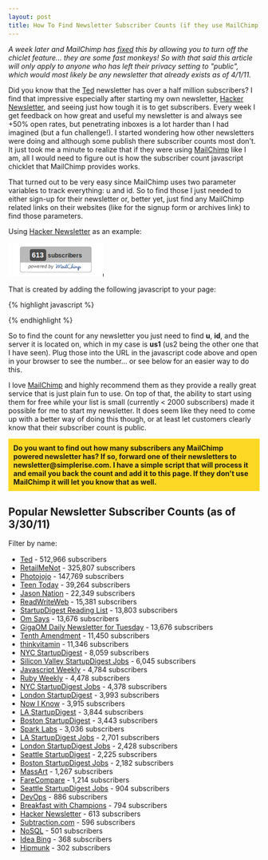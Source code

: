 ```yaml
---
layout: post
title: How To Find Newsletter Subscriber Counts (if they use MailChimp) 
---
```

<style> 
#search {
       margin: 15px 0 15px 0;
}
.filterform {
width:220px;
      font-size:12px;
display:block;
}
.filterform input {
  -moz-border-radius:5px;
  border-radius:5px;
  -webkit-border-radius:5px;
}
</style> 
<script src="http://ajax.googleapis.com/ajax/libs/jquery/1.4.2/jquery.min.js"></script> 
<script> 

(function ($) {
 // custom css expression for a case-insensitive contains()
 jQuery.expr[':'].Contains = function(a,i,m){
 return (a.textContent || a.innerText || "").toUpperCase().indexOf(m[3].toUpperCase())>=0;
 };

 function listFilter(header, list) { // header is any element, list is an unordered list
 // create and add the filter form to the header
 var form = $("<form>").attr({"class":"filterform","action":"#"}),
 input = $("<input>").attr({"class":"filterinput","type":"text"});
 $(form).append(input).appendTo(header);

 $(input)
 .change( function () {
   var filter = $(this).val();
   if(filter) {
   // this finds all links in a list that contain the input,
   // and hide the ones not containing the input while showing the ones that do
   $(list).find("a:not(:Contains(" + filter + "))").parent().slideUp();
   $(list).find("a:Contains(" + filter + ")").parent().slideDown();
   } else {
   $(list).find("li").slideDown();
   }
   return false;
   })
.keyup( function () {
    // fire the above change event after every letter
    $(this).change();
    });
 }

 //ondomready
 $(function () {
     listFilter($("#search"), $("#list"));
     });
}(jQuery));
</script> 

*A week later and MailChimp has [fixed](http://blog.mailchimp.com/new-chiclet-and-badge-designs/) this by allowing you to turn off the chiclet feature... they are some fast monkeys! So with that said this article will only apply to anyone who has left their privacy setting to "public", which would most likely be any newsletter that already exists as of 4/1/11.*

Did you know that the [Ted](http://www.ted.com) newsletter has over a half million subscribers? I find that impressive especially after starting my own newsletter, <a href="http://www.hackernewsletter.com">Hacker Newsletter</a>, and seeing just how tough it is to get subscribers. Every week I get feedback on how great and useful my newsletter is and always see +50% open rates, but penetrating inboxes is a lot harder than I had imagined (but a fun challenge!). I started wondering how other newsletters were doing and although some publish there subscriber counts most don't. It just took me a minute to realize that if they were using <a href="http://eepurl.com/EtWV">MailChimp</a> like I am, all I would need to figure out is how the subscriber count javascript chicklet that MailChimp provides works.

That turned out to be very easy since MailChimp uses two parameter variables to track everything: u and id. So to find those I just needed to either sign-up for their newsletter or, better yet, just find any MailChimp related links on their websites (like for the signup form or archives link) to find those parameters.

Using <a href="http://www.hackernewsletter.com">Hacker Newsletter</a> as an example:

![Hacker Newsletter Javascript Chicklet](/images/posts/hnl_mailchimp_chicklet.png)

That is created by adding the following javascript to your page:

{% highlight javascript %}
<div class="chimpchiclet">
  <script language="JavaScript"
  src="http://us1.list-manage.com/subscriber-count?b=2&u=faa8eb4ef3a111cef92c4f3d4&id=e505c88a2e"
  type="text/javascript"></script>
</div>
{% endhighlight %}

<br/>

So to find the count for any newsletter you just need to find **u**, **id**, and the server it is located on, which in my case is **us1** (us2 being the other one that I have seen). Plug those into the URL in the javascript code above and open in your browser to see the number... or see below for an easier way to do this.

I love <a href="http://eepurl.com/EtWV">MailChimp</a> and highly recommend them as they provide a really great service that is just plain fun to use. On top of that, the ability to start using them for free while your list is small (currently < 2000 subscribers) made it possible for me to start my newsletter. It does seem like they need to come up with a better way of doing this though, or at least let customers clearly know that their subscriber count is public.

<p style="font-weight: bold; padding: 10px; background: #FDD825">Do you want to find out how many subscribers any MailChimp powered newsletter has? If so, forward one of their newsletters to newsletter@simplerise.com. I have a simple script that will process it and email you back the count and add it to this page. If they don't use MailChimp it will let you know that as well.</p>

<h2>Popular Newsletter Subscriber Counts (as of 3/30/11)</h2>
<div id="search">
Filter by name:
</div>

<ul id="list">
<li><a href="http://us1.campaign-archive1.com/home/?u=07487d1456302a286cf9c4ccc&id=934d447288">Ted</a> - 512,966 subscribers</li>
<li><a href="http://us1.campaign-archive1.com/home/?u=906594042ce8669084b92c572&id=0f4f7807d2">RetailMeNot</a> - 325,807 subscribers</li>
<li><a href="http://us1.campaign-archive1.com/home/?u=6668d9eeefc9962d2f433dceb&id=72f59191ee">Photojojo</a> - 147,769 subscribers</li>
<li><a href="http://us2.campaign-archive1.com/home/?u=4b31e3f858a9b28673cf325a4&id=3ac92de6ac">Teen Today</a> - 39,264 subscribers</li>
<li><a href="http://us1.campaign-archive1.com/home/?u=38d0a9f3a3cc16864784086bf&id=46bc7fde62">Jason Nation</a> - 22,349 subscribers</li>
<li><a href="http://us2.campaign-archive1.com/home/?u=f5a0df2d9082c86e808468c10&id=9fbeb5d667">ReadWriteWeb</a> - 15,381 subscribers</li>
<li><a href="http://us1.campaign-archive1.com/home/?u=92be899ef5a892c60b4a6cd97&id=62dc6ea1a0">StartupDigest Reading List</a> - 13,803 subscribers</li>
<li><a href="http://us1.campaign-archive1.com/home/?u=2d5473bd832b12ecd4d0c6963&id=8a02a5a028">Om Says</a> - 13,676 subscribers</li>
<li><a href="http://us1.campaign-archive1.com/home/?u=2d5473bd832b12ecd4d0c6963&id=8a02a5a028">GigaOM Daily Newsletter for Tuesday</a> - 13,676 subscribers</li>
<li><a href="http://us1.campaign-archive1.com/home/?u=3a5a3fb1ad250e247bde9f42d&id=4ae03b8d6f">Tenth Amendment</a> - 11,450 subscribers</li>
<li><a href="http://us1.campaign-archive1.com/home/?u=6cd557f316f6c6b5deccf9bc0&id=fa1ece381d">thinkvitamin</a> - 11,346 subscribers</li>
<li><a href="http://us1.campaign-archive1.com/home/?u=92be899ef5a892c60b4a6cd97&id=f13023b675">NYC StartupDigest</a> - 8,059 subscribers</li>
<li><a href="http://us1.campaign-archive1.com/home/?u=92be899ef5a892c60b4a6cd97&id=e1343c1a66">Silicon Valley StartupDigest Jobs</a> - 6,045 subscribers</li>
<li><a href="http://us1.campaign-archive1.com/home/?u=0618f6a79d6bb9675f313ceb2&id=596bcf37c5">Javascript Weekly</a> - 4,784 subscribers</li>
<li><a href="http://us1.campaign-archive1.com/home/?u=0618f6a79d6bb9675f313ceb2&id=d9d24eba5b">Ruby Weekly</a> - 4,478 subscribers</li>
<li><a href="http://us1.campaign-archive1.com/home/?u=92be899ef5a892c60b4a6cd97&id=f0dd695756">NYC StartupDigest Jobs</a> - 4,378 subscribers</li>
<li><a href="http://us1.campaign-archive1.com/home/?u=92be899ef5a892c60b4a6cd97&id=0aa48cc2ac">London StartupDigest</a> - 3,993 subscribers</li>
<li><a href="http://us1.campaign-archive1.com/home/?u=2889002ad89d45ca21f50ba46&id=689d00e31c">Now I Know</a> - 3,915 subscribers</li>
<li><a href="http://us1.campaign-archive1.com/home/?u=92be899ef5a892c60b4a6cd97&id=544c942d83">LA StartupDigest</a> - 3,844 subscribers</li>
<li><a href="http://us1.campaign-archive1.com/home/?u=92be899ef5a892c60b4a6cd97&id=a4294c263c">Boston StartupDigest</a> - 3,443 subscribers</li>
<li><a href="http://us1.campaign-archive1.com/home/?u=f459eaf4db&id=b4f52d8716">Spark Labs</a> - 3,036 subscribers</li>
<li><a href="http://us1.campaign-archive1.com/home/?u=92be899ef5a892c60b4a6cd97&id=14abd0ef4f">LA StartupDigest Jobs</a> - 2,701 subscribers</li>
<li><a href="http://us1.campaign-archive1.com/home/?u=92be899ef5a892c60b4a6cd97&id=d6fd272142">London StartupDigest Jobs</a> - 2,428 subscribers</li>
<li><a href="http://us1.campaign-archive1.com/home/?u=92be899ef5a892c60b4a6cd97&id=2c69e1d240">Seattle StartupDigest</a> - 2,225 subscribers</li>
<li><a href="http://us1.campaign-archive1.com/home/?u=92be899ef5a892c60b4a6cd97&id=54c5b9303b">Boston StartupDigest Jobs</a> - 2,182 subscribers</li>
<li><a href="http://us2.campaign-archive1.com/home/?u=ae7d9b999f4ee1793cafe3ecf&id=c48e2e2fa4">MassArt</a> - 1,267 subscribers</li>
<li><a href="http://us1.campaign-archive1.com/home/?u=dbe3ff5e1d2dd2af18cddb197&id=0905ebf33a">FareCompare</a> - 1,214 subscribers</li>
<li><a href="http://us1.campaign-archive1.com/home/?u=92be899ef5a892c60b4a6cd97&id=7f2dca86c5">Seattle StartupDigest Jobs</a> - 904 subscribers</li>
<li><a href="http://us2.campaign-archive1.com/home/?u=b6635e37e35fa5eff0c2a947a&id=a63f24d068">DevOps</a> - 886 subscribers</li>
<li><a href="http://us1.campaign-archive1.com/home/?u=25c0f3189b58b697b3da13e3c&id=943136c5b5">Breakfast with Champions</a> - 794 subscribers</li>
<li><a href="http://us1.campaign-archive1.com/home/?u=faa8eb4ef3a111cef92c4f3d4&id=e505c88a2e">Hacker Newsletter</a> - 613 subscribers</li>
<li><a href="http://us1.campaign-archive1.com/home/?u=279b20f77e1a261164154c446&id=40b6e2cb5a">Subtraction.com</a> - 596 subscribers</li>
<li><a href="http://us2.campaign-archive1.com/home/?u=72f68dcee17c92724bc7822fb&id=2f0470315b">NoSQL</a> - 501 subscribers</li>
<li><a href="http://us1.campaign-archive1.com/home/?u=700201bdc3d3c2f8799341868&id=dbd08efebd">Idea Bing</a> - 368 subscribers</li>
<li><a href="http://us2.campaign-archive1.com/home/?u=d501d61627659be31f006dc80&id=9850ea9d48">Hipmunk</a> - 302 subscribers</li>
</ul>
